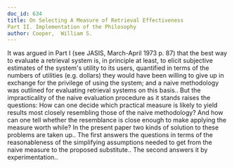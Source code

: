 ```yaml
---
doc_id: 634
title: On Selecting A Measure of Retrieval Effectiveness
Part II. Implementation of the Philosophy
author: Cooper,  William S.
---
```


It was argued in Part I (see JASIS, March-April 1973 p. 87) that the best
way to evaluate a retrieval system is, in principle at least, to elicit
subjective estimates of the system's utility to its users, quantified in
terms of the numbers of utilities (e.g. dollars) they would have been willing
to give up in exchange for the privilege of using the system; and a naive
methodology was outlined for evaluating retrieval systems on this basis..
But the impracticality of the naive evaluation procedure as it stands raises
the questions:	How can one decide which practical measure is likely to
yield results most closely resembling those of the naive methodology? And
how can one tell whether the resemblance is close enough to make applying
the measure worth while? In the present paper two kinds of solution to
these problems are taken up.. The first answers the questions in terms
of the reasonableness of the simplifying assumptions needed to get from
the naive measure to the proposed substitute.. The second answers it by
experimentation..